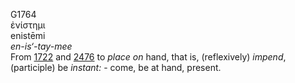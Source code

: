 G1764  
ἐνίστημι  
enistēmi  
*en-is‘-tay-mee*  
From [1722](g1722) and [2476](g2476) to *place* *on* hand, that is,
(reflexively) *impend*, (participle) be *instant:* - come, be at hand,
present.  

